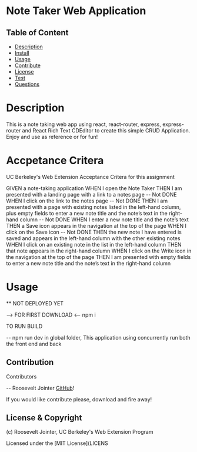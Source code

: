 
# Note Taker Web Application

## Table of Content 

* [Description](#description)
* [Install](#install)
* [Usage](#usage)
* [Contribute](#contribute)
* [License](#license)
* [Test](#test)
* [Questions](#questions)



# Description

This is a note taking web app using react, react-router, express, express-router and React Rich Text CDEditor to create this simple CRUD Application. Enjoy and use as reference or for fun!

# Accpetance Critera 

UC Berkeley's Web Extension Acceptance Critera for this assignment

GIVEN a note-taking application
WHEN I open the Note Taker
THEN I am presented with a landing page with a link to a notes page -- Not DONE
WHEN I click on the link to the notes page -- Not DONE
THEN I am presented with a page with existing notes listed in the left-hand column, 
    plus empty fields to enter a new note title and the note’s text in the right-hand 
    column -- Not DONE
WHEN I enter a new note title and the note’s text
THEN a Save icon appears in the navigation at the top of the page
WHEN I click on the Save icon -- Not DONE
THEN the new note I have entered is saved and appears in the left-hand column with the 
    other existing notes
WHEN I click on an existing note in the list in the left-hand column
THEN that note appears in the right-hand column
WHEN I click on the Write icon in the navigation at the top of the page
THEN I am presented with empty fields to enter a new note title and the note’s text 
    in the right-hand column

# Usage

** NOT DEPLOYED YET

--> FOR FIRST DOWNLOAD <--
    npm i 

TO RUN BUILD

-- npm run dev in global folder, This application using concurrently run both the front end and back 

## Contribution

Contributors 

-- Roosevelt Jointer [GitHub](https://github.com/rjointer2)!

If you would like contribute please, download and fire away!

## License & Copyright

(c) Roosevelt Jointer, UC Berkeley's Web Extension Program

Licensed under the [MIT License](LICENS